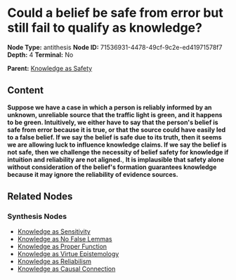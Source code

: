 # Could a belief be safe from error but still fail to qualify as knowledge?

**Node Type:** antithesis
**Node ID:** 71536931-4478-49cf-9c2e-ed41971578f7
**Depth:** 4
**Terminal:** No

**Parent:** [Knowledge as Safety](knowledge-as-safety-synthesis-2fa12d6d-538c-4f9c-a3c1-eed07a24e3a1.md)

## Content

**Suppose we have a case in which a person is reliably informed by an unknown, unreliable source that the traffic light is green, and it happens to be green. Intuitively, we either have to say that the person's belief is safe from error because it is true, or that the source could have easily led to a false belief. If we say the belief is safe due to its truth, then it seems we are allowing luck to influence knowledge claims. If we say the belief is not safe, then we challenge the necessity of belief safety for knowledge if intuition and reliability are not aligned.**, **It is implausible that safety alone without consideration of the belief's formation guarantees knowledge because it may ignore the reliability of evidence sources.**

## Related Nodes

### Synthesis Nodes

- [Knowledge as Sensitivity](knowledge-as-sensitivity-synthesis-ea201e9e-07e5-49a6-a622-583899ce809e.md)
- [Knowledge as No False Lemmas](knowledge-as-no-false-lemmas-synthesis-02da8fb1-1d07-4306-bf17-8cc556ec7116.md)
- [Knowledge as Proper Function](knowledge-as-proper-function-synthesis-6bc468db-6a5b-40da-98ca-86ae5534d20a.md)
- [Knowledge as Virtue Epistemology](knowledge-as-virtue-epistemology-synthesis-89ba9cd9-2c9e-48f8-b14b-332f2601d15a.md)
- [Knowledge as Reliabilism](knowledge-as-reliabilism-synthesis-481993e8-f391-47db-97ce-e8154dff4dde.md)
- [Knowledge as Causal Connection](knowledge-as-causal-connection-synthesis-320e67c7-19fb-487a-8e2a-52536aac2850.md)

